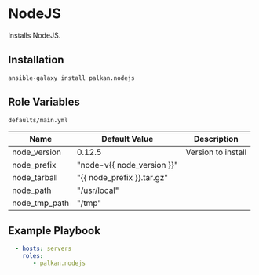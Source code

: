 NodeJS
========

Installs NodeJS.

Installation
--------------

`ansible-galaxy install palkan.nodejs`

Role Variables
--------------

`defaults/main.yml`

| Name                        | Default Value |  Description    |
|-----------------------------|---------------|-----------------|
| node_version                 | 0.12.5        | Version to install |
| node_prefix                  | "node-v{{ node_version }}" | |
| node_tarball                 | "{{ node_prefix }}.tar.gz" | |
| node_path                    | "/usr/local" | |
| node_tmp_path                | "/tmp" | |

Example Playbook
-------------------------
```yml
  - hosts: servers
    roles:
       - palkan.nodejs
```

